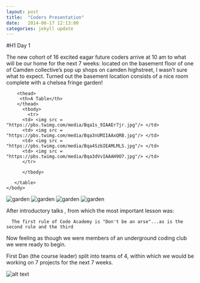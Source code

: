 ```yaml
---
layout: post
title:  "Coders Presentation"
date:   2014-06-17 12:13:00
categories: jekyll update
---
```

#H1
Day 1

The new cohort of 16 excited eagar future coders arrive at 10 am to what will be our home for the next 7 weeks: located on the basement floor of one of Camden collective’s pop up shops on camden highstreet, I wasn’t sure what to expect. Turned out the basement location consists of a nice room complete with a chelsea fringe garden!

<!DOCTYPE html>
<html>
	<head>
		<link type="text/css" rel="stylesheet" href="stylesheet.css" />
		<title>My Photo Page</title>
	</head>
<body>
	   <table>
	   
	    <thead>
	     <th>A Table</th>
	    </thead>
	      <tbody>
         	<tr>
          <td> <img src = "https://pbs.twimg.com/media/Bqa1s_9IAAEr7jr.jpg"/> </td>
          <td> <img src = "https://pbs.twimg.com/media/Bqa3nUMIIAAxQRB.jpg"/> </td>
          <td> <img src = "https://pbs.twimg.com/media/Bqa4SzbIEAMLMLS.jpg"/> </td>
          <td> <img src = "https://pbs.twimg.com/media/Bqa3dVvIAAAH9O7.jpg"/> </td>
          </tr>
          	
	      </tbody>
	
	   </table>
	</body>
</html>
          
![garden](https://pbs.twimg.com/media/Bqa1s_9IAAEr7jr.jpg?raw=true)
![garden](https://pbs.twimg.com/media/Bqa3nUMIIAAxQRB.jpg?raw=true)
![garden](https://pbs.twimg.com/media/Bqa4SzbIEAMLMLS.jpg?raw=true)
![garden](https://pbs.twimg.com/media/Bqa3dVvIAAAH9O7.jpg?raw=true)


After introductory talks , from which the most important lesson was:

      The first rule of Code Academy is "Don't be an arse"...as is the second rule and the third

Now feeling as though we were members of an underground coding club we were ready to begin.

First Dan (the course leader) split into teams of 4, within which we would be working on 7 projects for the next 7 weeks.
     
          

![alt text](https://raw.githubusercontent.com/leochilds/leodev/gh-pages/images/Everyone.jpg)
